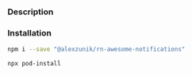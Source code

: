 ### Description



### Installation

```sh
npm i --save "@alexzunik/rn-awesome-notifications"
```


```sh
npx pod-install
```


